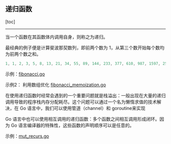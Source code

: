 ## 递归函数

[toc]

---

当一个函数在其函数体内调用自身，则称之为递归。

最经典的例子便是计算斐波那契数列，即前两个数为 1，从第三个数开始每个数均为前两个数之和。

```go
1, 1, 2, 3, 5, 8, 13, 21, 34, 55, 89, 144, 233, 377, 610, 987, 1597, 2584, 4181, 6765, 10946, …
```

示例：[fibonacci.go](05_src/fibonacci.go)

示例2： 利用数组优化 [fibonacci_memoization.go](05_src/fibonacci_memoization.go)

在使用递归函数时经常会遇到的一个重要问题就是栈溢出：一般出现在大量的递归调用导致的程序栈内存分配耗尽。这个问题可以通过一个名为懒惰求值的技术解决，在 Go 语言中，我们可以使用管道（channel）和 goroutine来实现

Go 语言中也可以使用相互调用的递归函数：多个函数之间相互调用形成闭环。因为 Go 语言编译器的特殊性，这些函数的声明顺序可以是任意的。

示例：[mut_recurs.go](05_src/mut_recurs.go)